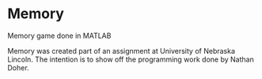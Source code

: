 # Memory
Memory game done in MATLAB

Memory was created part of an assignment at University of Nebraska Lincoln.
The intention is to show off the programming work done by Nathan Doher.
